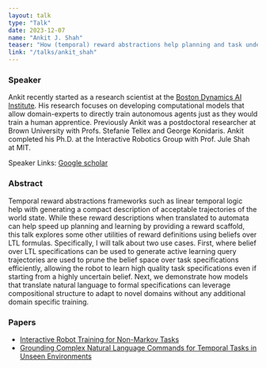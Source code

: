 ```yaml
---
layout: talk
type: "Talk"
date: 2023-12-07
name: "Ankit J. Shah"
teaser: "How (temporal) reward abstractions help planning and task understanding"
link: "/talks/ankit_shah"
---
```



### Speaker 
Ankit recently started as a research scientist at the [Boston Dynamics AI Institute](https://theaiinstitute.com/). His research focuses on developing computational models that allow domain-experts to directly train autonomous agents just as they would train a human apprentice. Previously Ankit was a postdoctoral researcher at Brown University with Profs. Stefanie Tellex and George Konidaris. Ankit completed his Ph.D. at the Interactive Robotics Group with Prof. Jule Shah at MIT.

Speaker Links: [Google scholar](https://scholar.google.com/citations?user=KmJNnzIAAAAJ&hl=en)


### Abstract
Temporal reward abstractions frameworks such as linear temporal logic help with generating a compact description of acceptable trajectories of the world state. While these reward descriptions when translated to automata can help speed up planning and learning by providing a reward scaffold, this talk explores some other utilities of reward definitions using beliefs over LTL formulas. Specifically, I will talk about two use cases. First, where belief over LTL specifications can be used to generate active learning query trajectories are used to prune the belief space over task specifications efficiently, allowing the robot to learn high quality task specifications even if starting from a highly uncertain belief. Next, we demonstrate how models that translate natural language to formal specifications can leverage compositional structure to adapt to novel domains without any additional domain specific training.


### Papers
- [Interactive Robot Training for Non-Markov Tasks](https://people.csail.mit.edu/ajshah/project/interactive/)
- [Grounding Complex Natural Language Commands for Temporal Tasks in Unseen Environments](https://lang2ltl.github.io/)